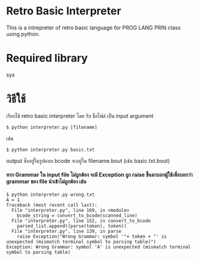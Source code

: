 # Retro Basic Interpreter
This is a intrepreter of retro basic language for PROG LANG PRIN class using python.
# Required library
sys
# วิธีใช้
เรียกใช้ retro basic interpreter โดย รับ ชื่อไฟล์ เป็น input argument
```shell
$ python interpreter.py [filename]
```
เช่น 
```shell
$ python interpreter.py basic.txt
```
output ซึ่งอยู่ในรูปแบบ bcode จะอยู่ใน filename.bout (เช่น basic.txt.bout)
<h4>หาก Grammar ใน input file ไม่ถูกต้อง จะมี Exception ถูก raise ขึ้นมาบอกผู้ใช้เพื่อบอกว่า grammar ของ file นำเข้าไม่ถูกต้อง เช่น</h4>

``` shell
$ python interpreter.py wrong.txt
A = 1
Traceback (most recent call last):
  File "interpreter.py", line 169, in <module>
    bcode_string = convert_to_bcode(scanned_line)
  File "interpreter.py", line 152, in convert_to_bcode
    parsed_list.append((parse(token), token))
  File "interpreter.py", line 139, in parse
    raise Exception("Wrong Grammar: symbol '"+ token + "' is unexpected (mismatch terminal symbol to parsing table)") 
Exception: Wrong Grammar: symbol 'A' is unexpected (mismatch terminal symbol to parsing table)


```
